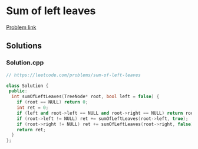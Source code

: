 # Sum of left leaves

[Problem link](https://leetcode.com/problems/sum-of-left-leaves)

## Solutions


### Solution.cpp
```cpp
// https://leetcode.com/problems/sum-of-left-leaves

class Solution {
 public:
  int sumOfLeftLeaves(TreeNode* root, bool left = false) {
    if (root == NULL) return 0;
    int ret = 0;
    if (left and root->left == NULL and root->right == NULL) return root->val;
    if (root->left != NULL) ret += sumOfLeftLeaves(root->left, true);
    if (root->right != NULL) ret += sumOfLeftLeaves(root->right, false);
    return ret;
  }
};
```
